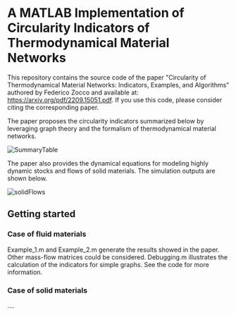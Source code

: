 # A MATLAB Implementation of Circularity Indicators of Thermodynamical Material Networks
This repository contains the source code of the paper "Circularity of Thermodynamical Material Networks: Indicators, Examples, and Algorithms" authored by Federico Zocco and available at: https://arxiv.org/pdf/2209.15051.pdf. If you use this code, please consider citing the corresponding paper.

The paper proposes the circularity indicators summarized below by leveraging graph theory and the formalism of thermodynamical material networks.

![SummaryTable](https://user-images.githubusercontent.com/62107909/209710427-472af1d2-7699-4bf8-9e1e-1ad3e1d10acf.JPG)

The paper also provides the dynamical equations for modeling highly dynamic stocks and flows of solid materials. The simulation outputs are shown below.

![solidFlows](https://github.com/user-attachments/assets/c75b1586-1193-48d2-98ab-1a63e52a267d)


## Getting started
### Case of fluid materials
Example_1.m and Example_2.m generate the results showed in the paper. Other mass-flow matrices could be considered.
Debugging.m illustrates the calculation of the indicators for simple graphs. See the code for more information. 

### Case of solid materials
....

